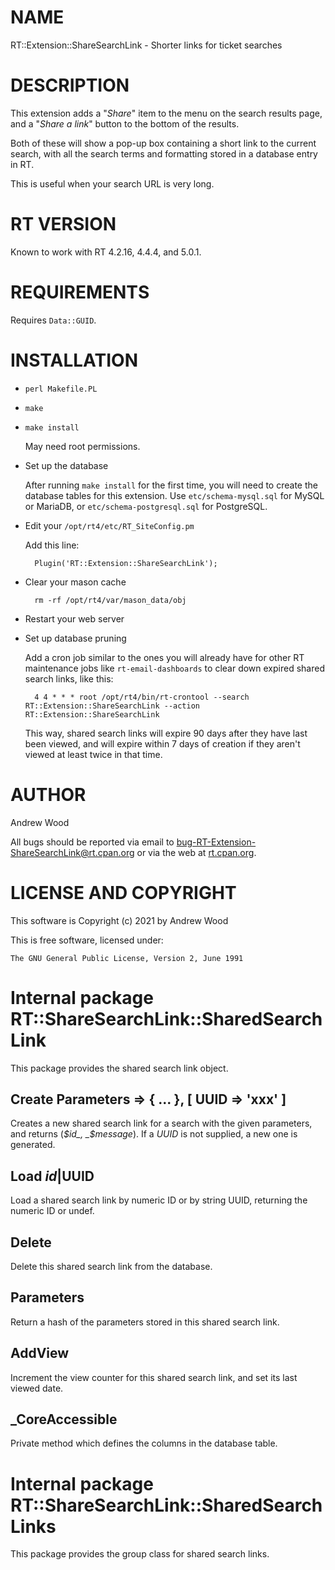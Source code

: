 # NAME

RT::Extension::ShareSearchLink - Shorter links for ticket searches

# DESCRIPTION

This extension adds a "_Share_" item to the menu on the search results
page, and a "_Share a link_" button to the bottom of the results.

Both of these will show a pop-up box containing a short link to the current
search, with all the search terms and formatting stored in a database entry
in RT.

This is useful when your search URL is very long.

# RT VERSION

Known to work with RT 4.2.16, 4.4.4, and 5.0.1.

# REQUIREMENTS

Requires `Data::GUID`.

# INSTALLATION

- `perl Makefile.PL`
- `make`
- `make install`

    May need root permissions.

- Set up the database

    After running `make install` for the first time, you will need to create
    the database tables for this extension.  Use `etc/schema-mysql.sql` for
    MySQL or MariaDB, or `etc/schema-postgresql.sql` for PostgreSQL.

- Edit your `/opt/rt4/etc/RT_SiteConfig.pm`

    Add this line:

        Plugin('RT::Extension::ShareSearchLink');

- Clear your mason cache

        rm -rf /opt/rt4/var/mason_data/obj

- Restart your web server
- Set up database pruning

    Add a cron job similar to the ones you will already have for other RT
    maintenance jobs like `rt-email-dashboards` to clear down expired shared
    search links, like this:

        4 4 * * * root /opt/rt4/bin/rt-crontool --search RT::Extension::ShareSearchLink --action RT::Extension::ShareSearchLink

    This way, shared search links will expire 90 days after they have last been
    viewed, and will expire within 7 days of creation if they aren't viewed at
    least twice in that time.

# AUTHOR

Andrew Wood

<div>
    <p>All bugs should be reported via email to <a
    href="mailto:bug-RT-Extension-ShareSearchLink@rt.cpan.org">bug-RT-Extension-ShareSearchLink@rt.cpan.org</a>
    or via the web at <a
    href="http://rt.cpan.org/Public/Dist/Display.html?Name=RT-Extension-ShareSearchLink">rt.cpan.org</a>.</p>
</div>

# LICENSE AND COPYRIGHT

This software is Copyright (c) 2021 by Andrew Wood

This is free software, licensed under:

    The GNU General Public License, Version 2, June 1991

# Internal package RT::ShareSearchLink::SharedSearchLink

This package provides the shared search link object.

## Create Parameters => { ... }, \[ UUID => 'xxx' \]

Creates a new shared search link for a search with the given parameters, and
returns (_$id_, _$message_).  If a _UUID_ is not supplied, a new one is
generated.

## Load $id|$UUID

Load a shared search link by numeric ID or by string UUID, returning the
numeric ID or undef.

## Delete

Delete this shared search link from the database.

## Parameters

Return a hash of the parameters stored in this shared search link.

## AddView

Increment the view counter for this shared search link, and set its last viewed date.

## \_CoreAccessible

Private method which defines the columns in the database table.

# Internal package RT::ShareSearchLink::SharedSearchLinks

This package provides the group class for shared search links.
